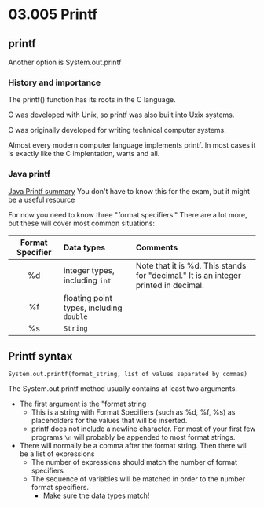# 03.005 Printf

## printf

Another option is System.out.printf

### History and importance

The printf() function has its roots in the C language.

C was developed with Unix, so printf was also built into Uxix systems.

C was originally developed for writing technical computer systems.  

Almost every modern computer language implements printf.  In most cases it is exactly like the C implentation, warts and all.

### Java printf 

[Java Printf summary](https://alvinalexander.com/programming/printf-format-cheat-sheet/)  You don't have to know this for the exam, but it might be a useful resource

For now you need to know three "format specifiers."  There are a lot more, but these will cover most common situations:

Format Specifier|Data types|Comments
:---:|:---|:---
%d| integer types, including `int`|Note that it is %d.  This stands for "decimal."  It is an integer printed in decimal.
%f| floating point types, including `double`|
%s| `String`|

## Printf syntax
`System.out.printf(format_string, list of values separated by commas)`

The System.out.printf method usually contains at least two arguments.

* The first argument is the "format string
  * This is a string with Format Specifiers (such as %d, %f, %s) as placeholders for the values that will be inserted.
  * printf does not include a newline character.  For most of your first few programs `\n` will probably be appended to most format strings.
* There will normally be a comma after the format string.  Then there will be a list of expressions
  * The number of expressions should match the number of format specifiers
  * The sequence of variables will be matched in order to the number format specifiers.
    * Make sure the data types match!

